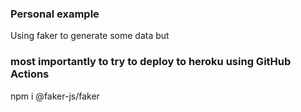 ### Personal example 

Using faker to generate some data but

### most importantly to try to deploy to heroku using GitHub Actions

npm i @faker-js/faker